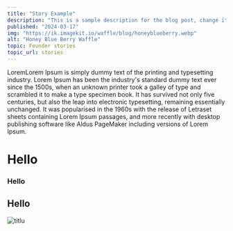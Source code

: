 ```yaml
---
title: "Story Example"
description: "This is a sample description for the blog post, change it accordingly"
published: "2024-03-17"
img: "https://ik.imagekit.io/waffle/blog/honeyblueberry.webp"
alt: "Honey Blue Berry Waffle"
topic: Founder stories
topic_url: stories
---
```


LoremLorem Ipsum is simply dummy text of the printing and typesetting industry. Lorem Ipsum has been the industry's standard dummy text ever since the 1500s, when an unknown printer took a galley of type and scrambled it to make a type specimen book. It has survived not only five centuries, but also the leap into electronic typesetting, remaining essentially unchanged. It was popularised in the 1960s with the release of Letraset sheets containing Lorem Ipsum passages, and more recently with desktop publishing software like Aldus PageMaker including versions of Lorem Ipsum.

# Hello

### Hello

## Hello

![titlu](link)
